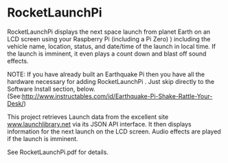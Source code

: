 # RocketLaunchPi
RocketLaunchPi displays the next space launch from planet Earth on an LCD screen using your Raspberry Pi (including a Pi Zero) ) including the vehicle name, location, status, and date/time of the launch in local time.  If the launch is imminent, it even plays a count down and blast off sound effects. 

NOTE: If you have already built an Earthquake Pi then you have all the hardware necessary for adding RocketLaunchPi . Just skip directly to the Software Install section, below. (See:http://www.instructables.com/id/Earthquake-Pi-Shake-Rattle-Your-Desk/) 

This project retrieves Launch data from the excellent site www.launchlibrary.net via its JSON API interface. It then displays information for the next launch on the LCD screen. Audio effects are played if the launch is imminent.

See RocketLaunchPi.pdf for details.
